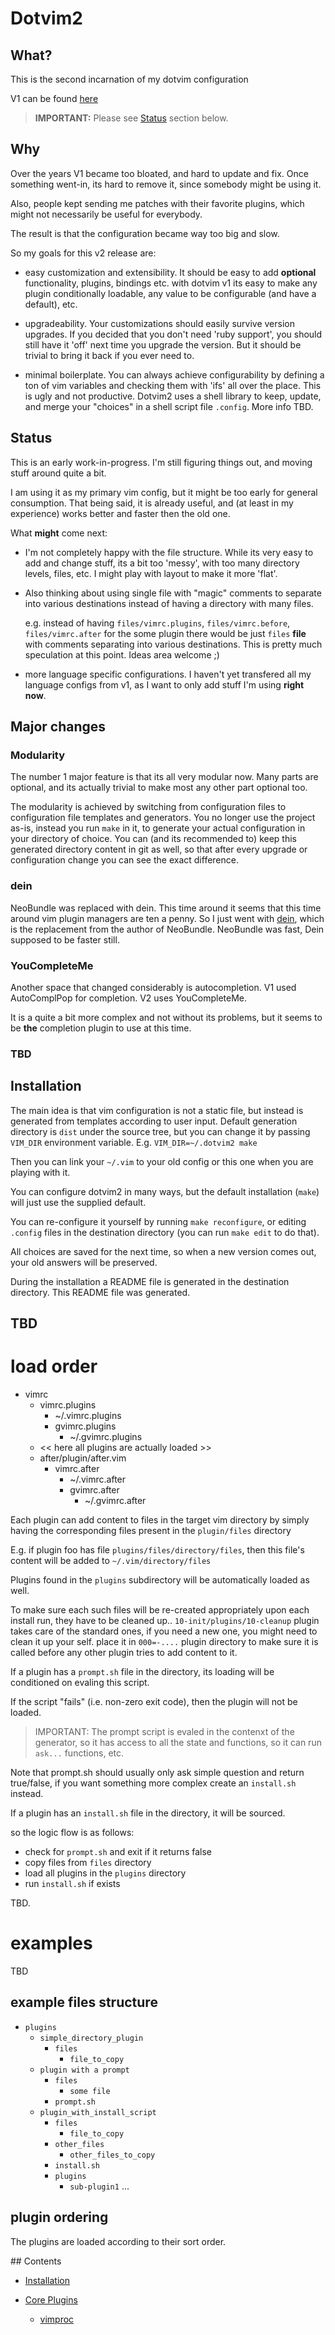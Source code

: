 # Dotvim2

## What?

This is the second incarnation of my dotvim configuration

V1 can be found [here](https://github.com/astrails/dotvim)

> **IMPORTANT:** Please see [Status](#status) section below.

## Why

Over the years V1 became too bloated, and hard to update and fix. Once
something went-in, its hard to remove it, since somebody might be using it.

Also, people kept sending me patches with their favorite plugins, which might
not necessarily be useful for everybody.

The result is that the configuration became way too big and slow.

So my goals for this v2 release are:

* easy customization and extensibility. It should be easy to add **optional**
  functionality, plugins, bindings etc.  with dotvim v1 its easy to make any
  plugin conditionally loadable, any value to be configurable (and have a
  default), etc.

* upgradeability. Your customizations should easily survive version upgrades. If
  you decided that you don't need 'ruby support', you should still have it
  'off' next time you upgrade the version. But it should be trivial to bring it
  back if you ever need to.

* minimal boilerplate. You can always achieve configurability by defining a ton
  of vim variables and checking them with 'ifs' all over the place. This is
  ugly and not productive. Dotvim2 uses a shell library to keep, update, and
  merge your "choices" in a shell script file `.config`. More info TBD.

## Status

This is an early work-in-progress. I'm  still figuring things out, and moving
stuff around quite a bit.

I am using it as my primary vim config, but it might be too early for general
consumption. That being said, it is already useful, and (at least in my
experience) works better and faster then the old one.

What **might** come next:

* I'm not completely happy with the file structure. While its very easy to add
  and change stuff, its a bit too 'messy', with too many directory levels, files, etc.
  I might play with layout to make it more 'flat'.

* Also thinking about using single file with "magic" comments to separate into
  various destinations instead of having a directory with many files.

  e.g. instead of having `files/vimrc.plugins`, `files/vimrc.before`,
  `files/vimrc.after` for the some plugin there would be just `files` **file**
  with comments separating into various destinations. This is pretty much
  speculation at this point. Ideas area welcome ;)

* more language specific configurations. I haven't yet transfered all my
  language configs from v1, as I want to only add stuff I'm using **right
  now**.

## Major changes

### Modularity

The number 1 major feature is that its all very modular now. Many parts are
optional, and its actually trivial to make most any other part optional too.

The modularity is achieved by switching from configuration files to
configuration file templates and generators. You no longer use the project
as-is, instead you run `make` in it, to generate your actual configuration in
your directory of choice. You can (and its recommended to) keep this generated
directory content in git as well, so that after every upgrade or configuration
change you can see the exact difference.

### dein

NeoBundle was replaced with dein. This time around it seems that this time
around vim plugin managers are ten a penny.
So I just went with [dein](https://github.com/Shougo/dein.vim), which is the
replacement from the author of NeoBundle. NeoBundle was fast, Dein supposed to
be faster still.

###  YouCompleteMe

Another space that changed considerably is autocompletion. V1 used AutoComplPop
for completion. V2 uses YouCompleteMe.

It is a quite a bit more complex and not without its problems, but it seems to
be **the** completion plugin to use at this time.

### TBD

## Installation

The main idea is that vim configuration is not a static file, but instead is
generated from templates according to user input. Default generation directory
is `dist` under the source tree, but you can change it by passing `VIM_DIR`
environment variable. E.g. `VIM_DIR=~/.dotvim2 make`

Then you can link your `~/.vim` to your old config or this one when you are
playing with it.

You can configure dotvim2 in many ways, but the default installation (`make`)
will just use the supplied default.

You can re-configure it yourself by running `make reconfigure`, or editing
`.config` files in the destination directory (you can run `make edit` to do that).

All choices are saved for the next time, so when a new version comes out, your
old answers will be preserved.

During the installation a README file is generated in the destination
directory. This README file was generated.

## TBD

# load order

* vimrc
    * vimrc.plugins
        * ~/.vimrc.plugins
        * gvimrc.plugins
            * ~/.gvimrc.plugins
    * << here all plugins are actually loaded >>
    * after/plugin/after.vim
        * vimrc.after
            * ~/.vimrc.after
            * gvimrc.after
                * ~/.gvimrc.after

Each plugin can add content to files in the target vim directory by simply
having the corresponding files present in the `plugin/files` directory

E.g. if plugin foo has file `plugins/files/directory/files`, then this file's
content will be added to `~/.vim/directory/files`

Plugins found in the `plugins` subdirectory will be automatically loaded as
well.

To make sure each such files will be re-created appropriately upon each install
run, they have to be cleaned up.. `10-init/plugins/10-cleanup` plugin takes
care of the standard ones, if you need a new one, you might need to clean it up
your self. place it in `000=-....` plugin directory to make sure it is called
before any other plugin tries to add content to it.

If a plugin has a `prompt.sh` file in the directory, its loading will be
conditioned on evaling this script.

If the script "fails" (i.e. non-zero exit code), then the plugin will not be loaded.

> IMPORTANT: The prompt script is evaled in the contenxt of the generator, so it has
> access to all the state and functions, so it can run `ask...` functions, etc.

Note that prompt.sh should usually only ask simple question and return
true/false, if you want something more complex create an `install.sh` instead.

If a plugin has an `install.sh` file in the directory, it will be sourced.

so the logic flow is as follows:

- check for `prompt.sh` and exit if it returns false
- copy files from `files` directory
- load all plugins in the `plugins` directory
- run `install.sh` if exists

TBD.

# examples

TBD

## example files structure

- `plugins`
    - `simple_directory_plugin`
        - `files`
            - `file_to_copy`
    - `plugin with a prompt`
        - `files`
            - `some file`
        - `prompt.sh`
    - `plugin_with_install_script`
        - `files`
            - `file_to_copy`
        - `other_files`
            - `other_files_to_copy`
        - `install.sh`
        - `plugins`
            - `sub-plugin1`
              ...

## plugin ordering

The plugins are loaded according to their sort order.

<a name=top>
## Contents

*   [Installation](#installation)

*   [Core Plugins](#core)
    *   [vimproc](#vimproc)
